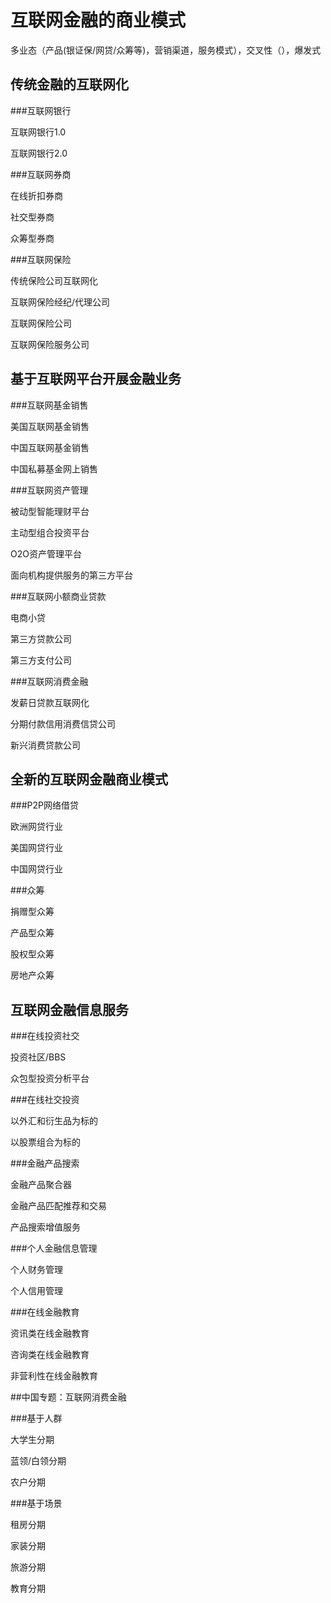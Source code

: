 # 互联网金融的商业模式

多业态（产品(银证保/网贷/众筹等)，营销渠道，服务模式），交叉性（），爆发式


## 传统金融的互联网化
###互联网银行

互联网银行1.0



互联网银行2.0

###互联网券商

在线折扣券商

社交型券商

众筹型券商

###互联网保险

传统保险公司互联网化

互联网保险经纪/代理公司

互联网保险公司

互联网保险服务公司

## 基于互联网平台开展金融业务

###互联网基金销售

美国互联网基金销售

中国互联网基金销售

中国私募基金网上销售

###互联网资产管理

被动型智能理财平台

主动型组合投资平台

O2O资产管理平台

面向机构提供服务的第三方平台

###互联网小额商业贷款

电商小贷

第三方贷款公司

第三方支付公司

###互联网消费金融

发薪日贷款互联网化

分期付款信用消费信贷公司

新兴消费贷款公司

## 全新的互联网金融商业模式

###P2P网络借贷

欧洲网贷行业

美国网贷行业

中国网贷行业

###众筹

捐赠型众筹

产品型众筹

股权型众筹

房地产众筹

## 互联网金融信息服务

###在线投资社交

投资社区/BBS

众包型投资分析平台

###在线社交投资

以外汇和衍生品为标的

以股票组合为标的

###金融产品搜索

金融产品聚合器

金融产品匹配推荐和交易

产品搜索增值服务

###个人金融信息管理

个人财务管理

个人信用管理

###在线金融教育

资讯类在线金融教育

咨询类在线金融教育

非营利性在线金融教育


##中国专题：互联网消费金融

###基于人群

大学生分期

蓝领/白领分期

农户分期

###基于场景

租房分期

家装分期

旅游分期

教育分期

